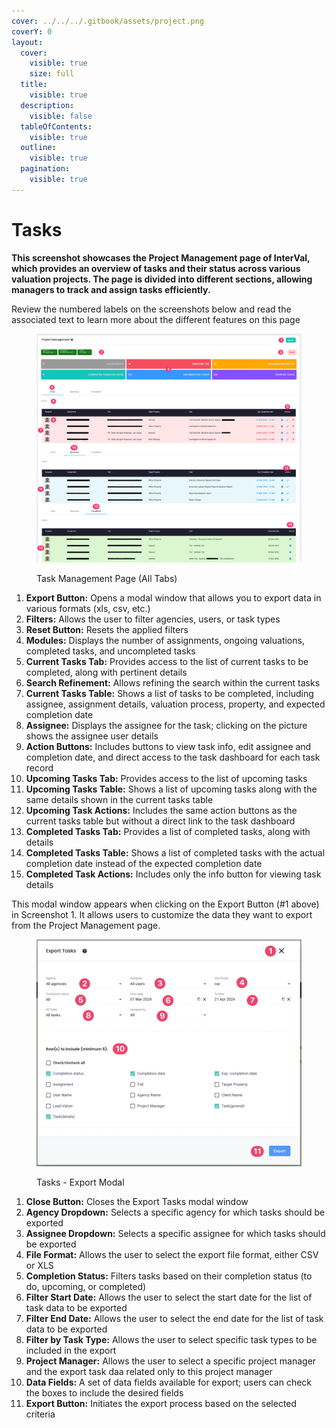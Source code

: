 ```yaml
---
cover: ../../../.gitbook/assets/project.png
coverY: 0
layout:
  cover:
    visible: true
    size: full
  title:
    visible: true
  description:
    visible: false
  tableOfContents:
    visible: true
  outline:
    visible: true
  pagination:
    visible: true
---
```


# Tasks

**This screenshot showcases the Project Management page of InterVal, which provides an overview of tasks and their status across various valuation projects. The page is divided into different sections, allowing managers to track and assign tasks efficiently.**

Review the numbered labels on the screenshots below and read the associated text to learn more about the different features on this page

<figure><img src="../../../.gitbook/assets/Task Management Page" alt=""><figcaption><p>Task Management Page (All Tabs)</p></figcaption></figure>

1. **Export Button:** Opens a modal window that allows you to export data in various formats (xls, csv, etc.)
2. **Filters:** Allows the user to filter agencies, users, or task types
3. **Reset Button:** Resets the applied filters
4. **Modules:** Displays the number of assignments, ongoing valuations, completed tasks, and uncompleted tasks
5. **Current Tasks Tab:** Provides access to the list of current tasks to be completed, along with pertinent details
6. **Search Refinement:** Allows refining the search within the current tasks
7. **Current Tasks Table:** Shows a list of tasks to be completed, including assignee, assignment details, valuation process, property, and expected completion date
8. **Assignee:** Displays the assignee for the task; clicking on the picture shows the assignee user details
9. **Action Buttons:** Includes buttons to view task info, edit assignee and completion date, and direct access to the task dashboard for each task record
10. **Upcoming Tasks Tab:** Provides access to the list of upcoming tasks
11. **Upcoming Tasks Table:** Shows a list of upcoming tasks along with the same details shown in the current tasks table
12. **Upcoming Task Actions:** Includes the same action buttons as the current tasks table but without a direct link to the task dashboard
13. **Completed Tasks Tab:** Provides a list of completed tasks, along with details
14. **Completed Tasks Table:** Shows a list of completed tasks with the actual completion date instead of the expected completion date
15. **Completed Task Actions:** Includes only the info button for viewing task details

This modal window appears when clicking on the Export Button (#1 above) in Screenshot 1. It allows users to customize the data they want to export from the Project Management page.

<figure><img src="../../../.gitbook/assets/Task Management Export" alt=""><figcaption><p>Tasks - Export Modal</p></figcaption></figure>

1. **Close Button:** Closes the Export Tasks modal window
2. **Agency Dropdown:** Selects a specific agency for which tasks should be exported
3. **Assignee Dropdown:** Selects a specific assignee for which tasks should be exported
4. **File Format:** Allows the user to select the export file format, either CSV or XLS
5. **Completion Status:** Filters tasks based on their completion status (to do, upcoming, or completed)
6. **Filter Start Date:** Allows the user to select the start date for the list of task data to be exported
7. **Filter End Date:** Allows the user to select the end date for the list of task data to be exported
8. **Filter by Task Type:** Allows the user to select specific task types to be included in the export
9. **Project Manager:** Allows the user to select a specific project manager and the export task daa related only to this project manager
10. **Data Fields:** A set of data fields available for export; users can check the boxes to include the desired fields
11. **Export Button:** Initiates the export process based on the selected criteria

